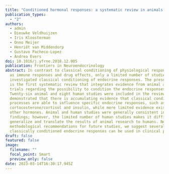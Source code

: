 ```yaml
---
title: "Conditioned hormonal responses: a systematic review in animals and humans"
publication_types:
  - "2"
authors:
  - admin
  - Dieuwke Veldhuijzen
  - Iris Kloosterman
  - Onno Meijer
  - Henriët van Middendorp
  - Gustavo Pacheco-Lopez
  - Andrea Evers
doi: 10.1016/j.yfrne.2018.12.005
publication: Frontiers in Neuroendocrinology
abstract: In contrast to classical conditioning of physiological responses such
  as immune responses and drug effects, only a limited number of studies
  investigated classical conditioning of endocrine responses. The present paper
  is the first systematic review that integrates evidence from animal and human
  trials regarding the possibility to condition the endocrine responses.
  Twenty-six animal and eight human studies were included in the review. We
  demonstrated that there is accumulating evidence that classical conditioning
  processes are able to influence specific endocrine responses, such as
  cortocosterone/cortisol and insulin, while more limited evidence exists for
  other hormones. Animal and human studies were generally consistent in their
  findings; however, the limited number of human studies makes it difficult to
  generalize and translate the results of animal research to humans. Next to
  methodological recommendations for future studies, we suggest several ways how
  classically conditioned endocrine responses can be used in clinical practice.
draft: false
featured: false
image:
  filename: ""
  focal_point: Smart
  preview_only: false
date: 2023-03-14T16:30:17.945Z
---
```

